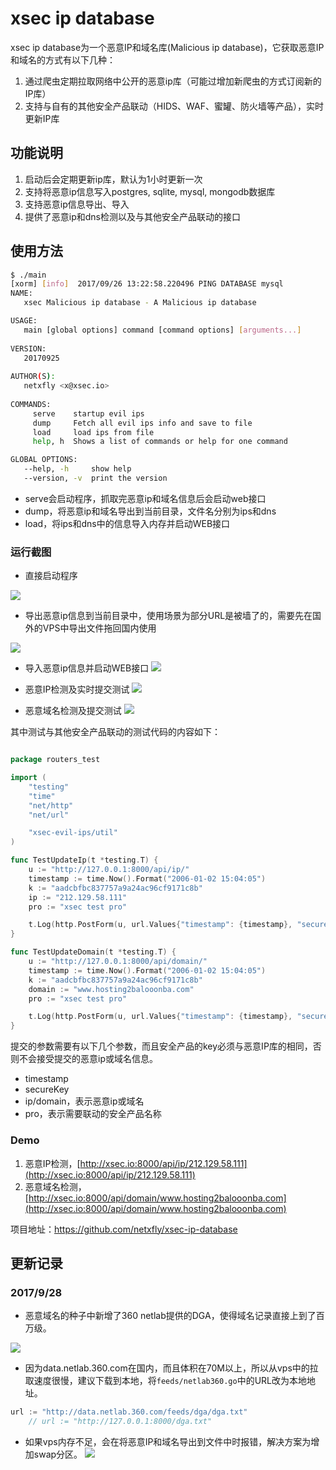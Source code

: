 
# xsec ip database

xsec ip database为一个恶意IP和域名库(Malicious ip database)，它获取恶意IP和域名的方式有以下几种：

1. 通过爬虫定期拉取网络中公开的恶意ip库（可能过增加新爬虫的方式订阅新的IP库）
1. 支持与自有的其他安全产品联动（HIDS、WAF、蜜罐、防火墙等产品），实时更新IP库

## 功能说明

1. 启动后会定期更新ip库，默认为1小时更新一次
1. 支持将恶意ip信息写入postgres, sqlite, mysql, mongodb数据库
1. 支持恶意ip信息导出、导入
1. 提供了恶意ip和dns检测以及与其他安全产品联动的接口

## 使用方法

```bash
$ ./main 
[xorm] [info]  2017/09/26 13:22:58.220496 PING DATABASE mysql
NAME:
   xsec Malicious ip database - A Malicious ip database

USAGE:
   main [global options] command [command options] [arguments...]
   
VERSION:
   20170925
   
AUTHOR(S):
   netxfly <x@xsec.io> 
   
COMMANDS:
     serve    startup evil ips
     dump     Fetch all evil ips info and save to file
     load     load ips from file
     help, h  Shows a list of commands or help for one command

GLOBAL OPTIONS:
   --help, -h     show help
   --version, -v  print the version


```
- serve会启动程序，抓取完恶意ip和域名信息后会启动web接口
- dump，将恶意ip和域名导出到当前目录，文件名分别为ips和dns
- load，将ips和dns中的信息导入内存并启动WEB接口

### 运行截图

- 直接启动程序

![](https://docs.xsec.io/images/evil_ips/serve.png)

- 导出恶意ip信息到当前目录中，使用场景为部分URL是被墙了的，需要先在国外的VPS中导出文件拖回国内使用

![](https://docs.xsec.io/images/evil_ips/dump.png)

- 导入恶意ip信息并启动WEB接口
![](https://docs.xsec.io/images/evil_ips/load.png)

- 恶意IP检测及实时提交测试
![](https://docs.xsec.io/images/evil_ips/api_ip.png)

- 恶意域名检测及提交测试
![](https://docs.xsec.io/images/evil_ips/api_dns.png)

其中测试与其他安全产品联动的测试代码的内容如下：

```go

package routers_test

import (
	"testing"
	"time"
	"net/http"
	"net/url"

	"xsec-evil-ips/util"
)

func TestUpdateIp(t *testing.T) {
	u := "http://127.0.0.1:8000/api/ip/"
	timestamp := time.Now().Format("2006-01-02 15:04:05")
	k := "aadcbfbc837757a9a24ac96cf9171c8b"
	ip := "212.129.58.111"
	pro := "xsec test pro"

	t.Log(http.PostForm(u, url.Values{"timestamp": {timestamp}, "secureKey": {util.MakeSign(timestamp, k)}, "ip": {ip}, "pro": {pro}}))
}

func TestUpdateDomain(t *testing.T) {
	u := "http://127.0.0.1:8000/api/domain/"
	timestamp := time.Now().Format("2006-01-02 15:04:05")
	k := "aadcbfbc837757a9a24ac96cf9171c8b"
	domain := "www.hosting2balooonba.com"
	pro := "xsec test pro"

	t.Log(http.PostForm(u, url.Values{"timestamp": {timestamp}, "secureKey": {util.MakeSign(timestamp, k)}, "domain": {domain}, "pro": {pro}}))
}
```

提交的参数需要有以下几个参数，而且安全产品的key必须与恶意IP库的相同，否则不会接受提交的恶意ip或域名信息。

- timestamp
- secureKey
- ip/domain，表示恶意ip或域名
- pro，表示需要联动的安全产品名称

### Demo

1. 恶意IP检测，[http://xsec.io:8000/api/ip/212.129.58.111](http://xsec.io:8000/api/ip/212.129.58.111)
1. 恶意域名检测，[http://xsec.io:8000/api/domain/www.hosting2balooonba.com](http://xsec.io:8000/api/domain/www.hosting2balooonba.com)

项目地址：https://github.com/netxfly/xsec-ip-database

## 更新记录

### 2017/9/28

- 恶意域名的种子中新增了360 netlab提供的DGA，使得域名记录直接上到了百万级。

![](https://docs.xsec.io/images/evil_ips/netlab_360.png)

- 因为data.netlab.360.com在国内，而且体积在70M以上，所以从vps中的拉取速度很慢，建议下载到本地，将`feeds/netlab360.go`中的URL改为本地地址。

```go
url := "http://data.netlab.360.com/feeds/dga/dga.txt"
	// url := "http://127.0.0.1:8000/dga.txt"
```
- 如果vps内存不足，会在将恶意IP和域名导出到文件中时报错，解决方案为增加swap分区。
![](https://docs.xsec.io/images/evil_ips/swap.png)